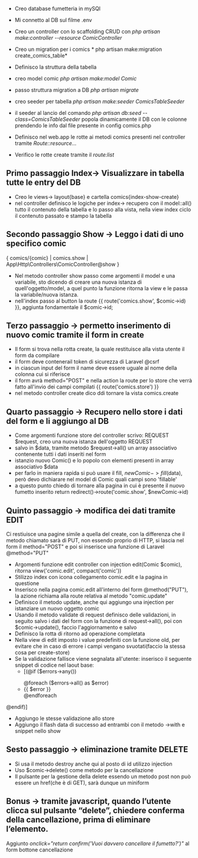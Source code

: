 - Creo database fumetteria in mySQl
- Mi connetto al DB sul filme .env
- Creo un controller con lo scaffolding CRUD con *php artisan make:controller --resource ComicController*
- Creo un migration per i comics * php artisan make:migration create_comics_table*
- Definisco la struttura della tabella
- creo model comic *php artisan make:model Comic*
- passo struttura migration a DB *php artisan migrate*
- creo seeder per tabella *php artisan make:seeder ComicsTableSeeder*
- il seeder al lancio del comando *php artisan db:seed --class=ComicsTableSeeder* popola dinamicamente il DB con le colonne prendendo le info dal file presente in config comics.php

- Definisco nel web.app le rotte ai metodi comics presenti nel controller tramite *Route::resource...*
- Verifico le rotte create tramite il *route:list*

## Primo passaggio Index-> Visualizzare in tabella tutte le entry del DB
- Creo le views-> layout{base} e cartella comics{index-show-create}
- nel controller definisco le logiche per index-> recupero con il model::all() tutto il contenuto della tabella e lo passo alla vista, nella view index ciclo il contenuto passato e stampo la tabella

## Secondo passaggio Show -> Leggo i dati di uno specifico comic
{ comics/{comic} | comics.show | App\Http\Controllers\ComicController@show }
- Nel metodo controller show passo come argomenti il model e una variabile, sto dicendo di creare una nuova istanza di quell'oggetto/model, a quel punto la funzione ritorna la view e le passa la variabile/nuova istanza.
- nell'index passo al button la route {{ route('comics.show', $comic->id) }}, aggiunta fondamentale il $comic->id;

## Terzo passaggio -> permetto inserimento di nuovo comic tramite il form in create
- Il form si trova nella rotta create, la quale restituisce alla vista utente il form da compilare
- il form deve contenerail token di sicurezza di Laravel @csrf
- in ciascun input del form il name deve essere uguale al nome della colonna cui si riferisce
- il form avrà method="POST" e nella action la route per lo store che verrà fatto all'invio dei campi compilati {{ route('comics.store') }}
- nel metodo controller create dico ddi tornare la vista comics.create

## Quarto passaggio -> Recupero nello store i dati del form e li aggiungo al DB
- Come argomenti funzione store del controller scrivo: REQUEST $request, creo una nuova istanza dell'oggetto REQUEST
- salvo in $data, tramite metodo $request->all() un array associativo contenente tutti i dati inseriti nel form
- istanzio nuovo Comic() e lo popolo con elementi presenti in array associativo $data
- per farlo in maniera rapida si può usare il fill, $newComic->fill($data), però devo dichiarare nel model di Comic quali campi sono 'fillable'
- a questo punto chiedo di tornare alla pagina in cui è presente il nuovo fumetto inserito return redirect()->route('comic.show', $newComic->id)

## Quinto passaggio -> modifica dei dati tramite EDIT
Ci restiuisce una pagine simile a quella del create, con la differenza che il metodo chiamato sarà di PUT, non essendo proprio di HTTP, si lascia nel form il method="POST" e poi si inserisce una funzione di Laravel @method="PUT"
- Argomenti funzione edit controller con injection edit(Comic $comic), ritorna view('comic.edit', compact('comic'))
- Stilizzo index con icona collegamento comic.edit e la pagina in questione
- Inserisco nella pagina comic.edit all'interno del form @method("PUT"), la azione richiama alla route relativa al metodo "comic.update"
- Definisco il metodo update, anche qui aggiungo una injection per istanziare un nuovo oggetto comic
- Usando il metodo validate di request definisco delle validazioni, in seguito salvo i dati del form con la funzione di request->all(), poi con $comic->update(), faccio l'aggiornamento e salvo
- Definisco la rotta di ritorno ad operazione completata
- Nella view di edit imposto i value predefiniti con la funzione old, per evitare che in caso di errore i campi vengano svuotati(faccio la stessa cosa per create-store)
- Se la validazione fallisce viene segnalata all'utente: inserisco il seguente snippet di codice nel laout base:
    * [(@if ($errors->any())
    <div class="alert alert-danger">
        <ul>
            @foreach ($errors->all() as $error)
                <li>{{ $error }}</li>
            @endforeach
        </ul>
    </div>
@endif)]
- Aggiungo le stesse validazione allo store
- Aggiungo il flash data di successo ad entrambi con il metodo ->with e snippet nello show

## Sesto passaggio -> eliminazione tramite DELETE
- Si usa il metodo destroy anche qui al posto di id utilizzo injection
- Uso $comic->delete() come metodo per la cancellazione
- Il pulsante per la gestione della delete essendo un metodo post non può essere un href(che è di GET), sarà dunque un miniform

## Bonus -> tramite javascript, quando l’utente clicca sul pulsante “delete”, chiedere conferma della cancellazione, prima di eliminare l’elemento.

Aggiunto *onclick="return confirm('Vuoi davvero cancellare il fumetto?')"* al form bottone cancellazione